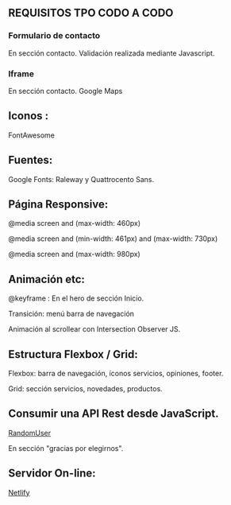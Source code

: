 ## REQUISITOS TPO CODO A CODO

### Formulario de contacto

En sección contacto. Validación realizada mediante Javascript. 

### Iframe

En sección contacto. Google Maps

## Iconos :
FontAwesome 

## Fuentes:
 Google Fonts: Raleway y Quattrocento Sans.

## Página Responsive:

  @media screen and (max-width: 460px)
  
  @media screen and (min-width: 461px) and (max-width: 730px)

  @media screen and (max-width: 980px) 


## Animación etc:
@keyframe : En el hero de sección Inicio.

Transición: menú barra de navegación

Animación al scrollear con Intersection Observer JS.

## Estructura Flexbox / Grid:

Flexbox: barra de navegación, íconos servicios, opiniones, footer.

Grid: sección servicios, novedades, productos.

## Consumir una API Rest desde JavaScript.

[RandomUser](https://randomuser.me/)

En sección "gracias por elegirnos".

## Servidor On-line:

[Netlify](https://www.netlify.com/)


